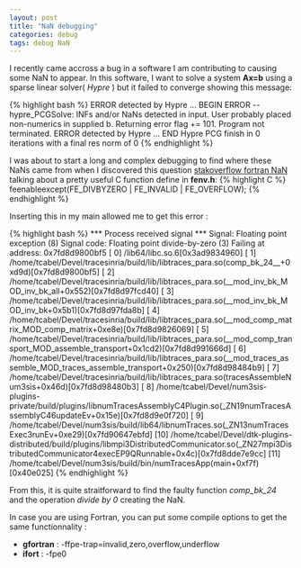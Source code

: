 ```yaml
---
layout: post
title: "NaN debugging"
categories: debug
tags: debug NaN
---
```

I recently came accross a bug in a software I am contributing to causing some NaN to appear. In this software, I want to solve a system **Ax=b** using a sparse linear solver( *Hypre* ) but it failed to converge showing this message:

{% highlight bash %}
ERROR detected by Hypre ...  BEGIN
ERROR -- hypre_PCGSolve: INFs and/or NaNs detected in input.
User probably placed non-numerics in supplied b.
Returning error flag += 101.  Program not terminated.
ERROR detected by Hypre ...  END
Hypre PCG finish in 0 iterations with a final res norm of 0
{% endhighlight %}

I was about to start a long and complex debugging to find where these NaNs came from when I discovered this question [stakoverflow fortran NaN](http://stackoverflow.com/questions/5636580/force-gfortran-to-stop-program-at-first-nan) talking about a pretty useful C function define in **fenv.h**:
{% highlight C %} feenableexcept(FE_DIVBYZERO | FE_INVALID | FE_OVERFLOW); {% endhighlight %}  

Inserting this in my main allowed me to get this error :

{% highlight bash %}
 *** Process received signal ***
 Signal: Floating point exception (8)
 Signal code: Floating point divide-by-zero (3)
 Failing at address: 0x7fd8d9800bf5
 [ 0] /lib64/libc.so.6[0x3ad9834960]
 [ 1] /home/tcabel/Devel/tracesinria/build/lib/libtraces_para.so(comp_bk_24__+0xd9d)[0x7fd8d9800bf5]
 [ 2] /home/tcabel/Devel/tracesinria/build/lib/libtraces_para.so(__mod_inv_bk_MOD_inv_bk_all+0x552)[0x7fd8d97fcd40]
 [ 3] /home/tcabel/Devel/tracesinria/build/lib/libtraces_para.so(__mod_inv_bk_MOD_inv_bk+0x5b1)[0x7fd8d97fda8b]
 [ 4] /home/tcabel/Devel/tracesinria/build/lib/libtraces_para.so(__mod_comp_matrix_MOD_comp_matrix+0xe8e)[0x7fd8d9826069]
 [ 5] /home/tcabel/Devel/tracesinria/build/lib/libtraces_para.so(__mod_comp_transport_MOD_assemble_transport+0x1cd2)[0x7fd8d991666d]
 [ 6] /home/tcabel/Devel/tracesinria/build/lib/libtraces_para.so(__mod_traces_assemble_MOD_traces_assemble_transport+0x250)[0x7fd8d98484b9]
 [ 7] /home/tcabel/Devel/tracesinria/build/lib/libtraces_para.so(tracesAssembleNum3sis+0x46d)[0x7fd8d98480b3]
 [ 8] /home/tcabel/Devel/num3sis-plugins-private/build/plugins/libnumTracesAssemblyC4Plugin.so(_ZN19numTracesAssemblyC46updateEv+0x15e)[0x7fd8d9e0f720]
 [ 9] /home/tcabel/Devel/num3sis/build/lib64/libnumTraces.so(_ZN13numTracesExec3runEv+0xe29)[0x7fd90647ebfd]
 [10] /home/tcabel/Devel/dtk-plugins-distributed/build/plugins/libmpi3DistributedCommunicator.so(_ZN27mpi3DistributedCommunicator4execEP9QRunnable+0x4c)[0x7fd8dde7e9cc]
 [11] /home/tcabel/Devel/num3sis/build/bin/numTracesApp(main+0xf7f)[0x40e025]
{% endhighlight %}

From this, it is quite straitforward to find the faulty function *comp_bk_24* and the operation *divide by 0* creating the NaN. 

In case you are using Fortran, you can put some compile options to get the same functionnality : 

- **gfortran** : -ffpe-trap=invalid,zero,overflow,underflow
- **ifort**    :  -fpe0 

